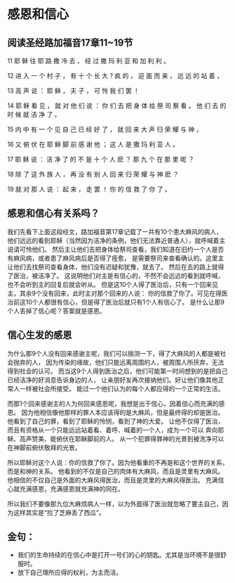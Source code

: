 # 感恩和信心

## 阅读圣经路加福音17章11~19节

11 耶 稣 往 耶 路 撒 冷 去 ， 经 过 撒 玛 利 亚 和 加 利 利 。

12 进 入 一 个 村 子 ， 有 十 个 长 大 ? 疯 的 ， 迎 面 而 来 ， 远 远 的 站 着 ，

13 高 声 说 ： 耶 稣 ， 夫 子 ， 可 怜 我 们 罢 ！

14 耶 稣 看 见 ， 就 对 他 们 说 ： 你 们 去 把 身 体 给 祭 司 察 看 。 他 们 去 的 时 候 就 洁 净 了 。

15 内 中 有 一 个 见 自 己 已 经 好 了 ， 就 回 来 大 声 归 荣 耀 与 神 ，

16 又 俯 伏 在 耶 稣 脚 前 感 谢 他 ； 这 人 是 撒 玛 利 亚 人 。

17 耶 稣 说 ： 洁 净 了 的 不 是 十 个 人 麽 ？ 那 九 个 在 那 里 呢 ？

18 除 了 这 外 族 人 ， 再 没 有 别 人 回 来 归 荣 耀 与 神 麽 ？

19 就 对 那 人 说 ： 起 来 ， 走 罢 ！ 你 的 信 救 了 你 了 。

## 感恩和信心有关系吗？
我们先看下上面这段经文，路加福音第17章记载了一共有10个患大麻风的病人，
他们远远的看到耶稣（当然因为洁净的条例，他们无法靠近普通人），就呼喊着主说请可怜他们。
然后主让他们去把身体给祭司查看，我们知道在旧约一个人是否有麻风病，或者患了麻风病后是否得了痊愈，
是需要祭司来查看确认的。这里主让他们去找祭司查看身体，他们没有迟疑和犹豫，就去了。
然后在去的路上就得了医治，被洁净了。
这说明他们对主是有信心的，不然不会远远的看到就呼喊，也不会听到主的回复后就会听从。
但是这10个人得了医治后，只有一个回来见主，其余9个没有回来，此时主对那个回来的人说：
你的信救了你了。可见在得医治前这10个人都很有信心，但是得了医治后就只有1个人有信心了。
是什么让那9个人丢掉了信心呢？答案就是感恩。

## 信心生发的感恩
为什么那9个人没有回来感谢主呢，我们可以揣测一下，得了大麻风的人都是被社会抛弃的人，
因为传染的缘故，他们只能远离周围的人，被周围人所厌弃，无法得到社会的认可。
而当这9个人得到医治之后，他们可能第一时间想到的是把自己已经洁净的好消息告诉身边的人，
让亲朋好友再次接纳他们。好让他们像其他正常人一样被社会所接受。
能过一个他们认为的每个人都应得的一个正常的生活。

而那1个回来感谢主的人为何回来感恩呢，我想是出于信心，因着信心而充满的感恩。
因为他相信像他那样的罪人本应该得的是大麻风，但是最终得的却是医治。
他看到了自己的罪，看到了耶稣的怜悯，看到了神的大爱。
让他不仅得了医治，而且有资格从一个只能远远站着看、着呼、喊着的一个人，成为一个可以
奔向耶稣、高声赞美、能俯伏在耶稣脚前的人。
从一个犯罪得罪神的光景到被洗净可以在神脚前俯伏敬拜的光景。

所以耶稣对这个人说：你的信救了你了。因为他看重的不再是和这个世界的关系，而是和神的关系。
他看到的不仅是自己的肉体有大麻风，而且是灵里有大麻风。
他相信的不仅自己是外面的大麻风得医治，而且是灵里的大麻风得医治。
充满信心就充满感恩，充满感恩就充满神的同在。

所以我们不要像那九位大麻烦病人一样，以为外面得了医治就忽略了要主自己，因为这样其实是“捡了芝麻丢了西瓜”。

## 金句：
- 我们的生命持续的在信心中是打开一号们的心的钥匙。尤其是当环境不是很舒服时。
- 放下自己理所应得的权利，为主而活。
